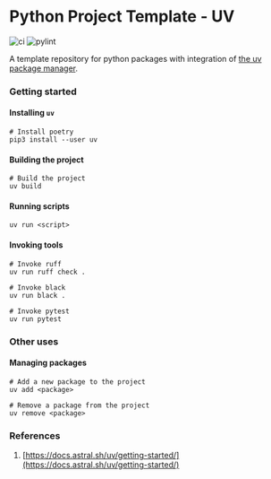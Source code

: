 # Python Project Template - UV

![ci](https://github.com/markvilar/python_uv_template/actions/workflows/ci.yml/badge.svg)
![pylint](https://github.com/markvilar/python_uv_template/actions/workflows/pylint.yml/badge.svg)

A template repository for python packages with integration of [the uv package manager](https://docs.astral.sh/uv/).


### Getting started

#### Installing `uv`

```shell
# Install poetry
pip3 install --user uv
```

#### Building the project

```shell
# Build the project
uv build
```

#### Running scripts

```shell
uv run <script>
```

#### Invoking tools

```shell
# Invoke ruff
uv run ruff check .

# Invoke black
uv run black .

# Invoke pytest
uv run pytest
```


### Other uses

#### Managing packages

```shell
# Add a new package to the project
uv add <package>

# Remove a package from the project
uv remove <package>
```


### References

1) [https://docs.astral.sh/uv/getting-started/](https://docs.astral.sh/uv/getting-started/)
